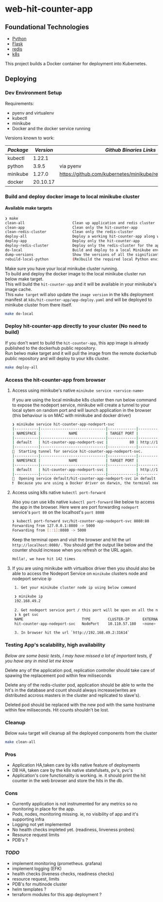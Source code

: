 # web-hit-counter-app

## Foundational Technologies

* [Python](https://www.python.org/)
* [Flask](https://flask.palletsprojects.com/en/2.2.x/)
* [redis](https://docs.redis.com/latest/rs/clusters/)
* [k8s](https://kubernetes.io/)

This project builds a Docker container for deployment into Kubernetes.

## Deploying

### Dev Environment Setup

Requirements:

* pyenv and virtualenv
* kubectl
* minikube
* Docker and the docker service running

Versions known to work:

| *Package* | *Version* | *Github Binaries Links* |
| --- | --- | --- |
| kubectl | 1.22.1 | |
| python | 3.9.5 | via pyenv |
| minikube | 1.27.0 | <https://github.com/kubernetes/minikube/releases/tag/v1.13.1> |
| docker | 20.10.17 | |

### Build and deploy docker image to local minikube cluster

#### Available make targets

```sh
❯ make
clean-all                      Clean up application and redis cluster
clean-app                      Clean only the hit-counter-app
clean-redis-cluster            Clean only the redis-cluster
deploy-all                     Deploy a working hit-counter-app along with backing redis-db cluster
deploy-app                     Deploy only the hit-counter-app
deploy-redis-cluster           Deploy only the redis-cluster for the app
do-local                       Build and deploy to a local Minikube environment.
dump-versions                  Show the versions of all the significant things in the local environment.
rebuild-local-python           (Re)build the required local Python environment.

```

Make sure you have your local minikube cluster running.  
To build and deploy the docker image to the local minikube cluster run below make target.  
This will build the `hit-counter-app` and it will be available in your minikube's image cache.  
This `make target` will also update the `image version` in the k8s deployment manifest at `k8s/hit-counter-app/app-deploy.yaml` and will be deployed to minikube cluster from there itself.

```sh
make do-local
```

### Deploy hit-counter-app directly to your cluster (No need to build)

If you don't want to build the `hit-counter-app`, this app image is already published to the dockerhub public repository.  
Run belwo make target and it will pull the image from the remote dockerhub public repository and will deploy to your k8s cluster.

```sh
make deploy-all
```

### Access the hit-counter-app from browser

1. Access using minikube's native `minikube service <service-name>`

    If you are using the local minikube k8s cluster then run below command to expose the nodeport service, minikube will create a tunnel to your local sytem on random port and will launch application in the browser (this behaviour is on MAC with minikube and docker driver)

    ```sh
    ❯ minikube service hit-counter-app-nodeport-svc
    |-----------|------------------------------|-------------|---------------------------|
    | NAMESPACE |             NAME             | TARGET PORT |            URL            |
    |-----------|------------------------------|-------------|---------------------------|
    | default   | hit-counter-app-nodeport-svc |          80 | http://192.168.49.2:31614 |
    |-----------|------------------------------|-------------|---------------------------|
    🏃  Starting tunnel for service hit-counter-app-nodeport-svc.
    |-----------|------------------------------|-------------|------------------------|
    | NAMESPACE |             NAME             | TARGET PORT |          URL           |
    |-----------|------------------------------|-------------|------------------------|
    | default   | hit-counter-app-nodeport-svc |             | http://127.0.0.1:55718 |
    |-----------|------------------------------|-------------|------------------------|
    🎉  Opening service default/hit-counter-app-nodeport-svc in default browser...
    ❗  Because you are using a Docker driver on darwin, the terminal needs to be open to run it.

    ```

2. Access using k8s native `kubectl port-forward`

    Also you can use k8s native `kubectl port-forward` like below to access the app in the browser.
    Here were are port forwarding `nodeport` service's `port 80` on the localhost's `port 8080`  

    ```sh
    ❯ kubectl port-forward svc/hit-counter-app-nodeport-svc 8080:80
    Forwarding from 127.0.0.1:8080 -> 5000
    Forwarding from [::1]:8080 -> 5000
    ```

    Keep the terminal open and visit the browser and hit the url `http://localhost:8080/` .
    You should get the output like below and the counter should increase when you refresh or the URL again.

    ```sh
    Holla!, we have hit 142 times
    ```

3. If you are using minikube with virtualbox driver then you should also be able to access the Nodeport Service on `minikube` clusters node and nodeport service ip

   ```sh
    1. Get your minikube cluster node ip using below command
    
    ❯ minikube ip
    192.168.49.2
    
    2. Get nodeport service port / this port will be open on all the nodes of your cluster s
    ❯ k get svc
    NAME                           TYPE        CLUSTER-IP      EXTERNAL-IP   PORT(S)              AGE
    hit-counter-app-nodeport-svc   NodePort    10.110.57.180   <none>        80:31614/TCP         3h16m

    3. In browser hit the url `http://192.168.49.2:31614`
   ```

### Testing App's scalability, high availability

*Below are some basic tests, I may have missed a lot of important tests, if you have any in mind let me know*

Delete any of the application pod, replication controller should take care of spawing the replacement pod within few miliseconds

Delete any of the redis-cluster pod, application should be able to write the hit's in the database and count should always increase(writes are distributed accross masters in the cluster and replicated to slave's).  

Deleted pod should be replaced with the new pod with the same hostname within few miliseconds.
Hit counts shouldn't be lost.

### Cleanup

Below `make` target will cleanup all the deployed components from the cluster

```sh
make clean-all
```

### Pros

* Application HA,taken care by k8s native feature of deployments
* DB HA, taken care by the k8s native statefulsets, pv's, pvc's
* Application's core functionality is working. ie. it should print the hit counter in the web browser and store the hits in the db.

### Cons

* Currently application is not instrumented for any metrics so no monitoring in place for the app.
* Pods, nodes, monitoring missing. ie, no visibility of app and it's supporting infra
* Logging not yet implemented
* No health checks impleted yet. (readiness, linveness probes)
* Resource request limits
* PDB's ?

### *TODO*

* implement monitoring (prometheus. grafana)
* implement logging (EFK)
* health checks (liveness checks, readiness checks)
* resource request, limits
* PDB's for multinode cluster
* helm templates ?
* terraform modules for this app deployment ?
